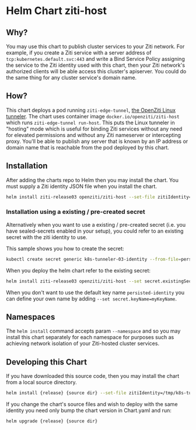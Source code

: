 # Helm Chart ziti-host

## Why?

You may use this chart to publish cluster services to your Ziti network. For example, if you create a Ziti service with a server address of `tcp:kubernetes.default.svc:443` and write a Bind Service Policy assigning the service to the Ziti identity used with this chart, then your Ziti network's authorized clients will be able access this cluster's apiserver. You could do the same thing for any cluster service's domain name.

## How?

This chart deploys a pod running `ziti-edge-tunnel`, [the OpenZiti Linux tunneler](https://openziti.github.io/ziti/clients/linux.html). The chart uses container image `docker.io/openziti/ziti-host` which runs `ziti-edge-tunnel run-host`. This puts the Linux tunneler in "hosting" mode which is useful for binding Ziti services without any need for elevated permissions and without any Ziti nameserver or intercepting proxy. You'll be able to publish any server that is known by an IP address or domain name that is reachable from the pod deployed by this chart.

## Installation

After adding the charts repo to Helm then you may install the chart. You must supply a Ziti identity JSON file when you install the chart.

```bash
helm install ziti-release03 openziti/ziti-host --set-file zitiIdentity=/tmp/k8s-tunneler-03.json
```

### Installation using a existing / pre-created secret

Alternatively when you want to use a existing / pre-created secret (i.e. you have sealed-secrets enabled in your setup), you could refer to an existing secret with the ziti identity to use.

This sample shows you how to create the secret:

```bash
kubectl create secret generic k8s-tunneler-03-identity --from-file=persisted-identity=k8s-tunneler-03.json
```

When you deploy the helm chart refer to the existing secret:

```bash
helm install ziti-release03 openziti/ziti-host --set secret.existingSecretName=k8s-tunneler-03-identity
```

When you don't want to use the default key name `persisted-identity` you can define your own name by adding `--set secret.keyName=myKeyName`.

## Namespaces

The `helm install` command accepts param `--namespace` and so you may install this chart separately for each namespace for purposes such as achieving network isolation of your Ziti-hosted cluster services.

## Developing this Chart

If you have downloaded this source code, then you may install the chart from a local source directory.

```bash
helm install {release} {source dir} --set-file zitiIdentity=/tmp/k8s-tunneler-03.json
```

If you change the chart's source files and wish to deploy with the same identity you need only bump the chart version in Chart.yaml and run:

```bash
helm upgrade {release} {source dir}
```
